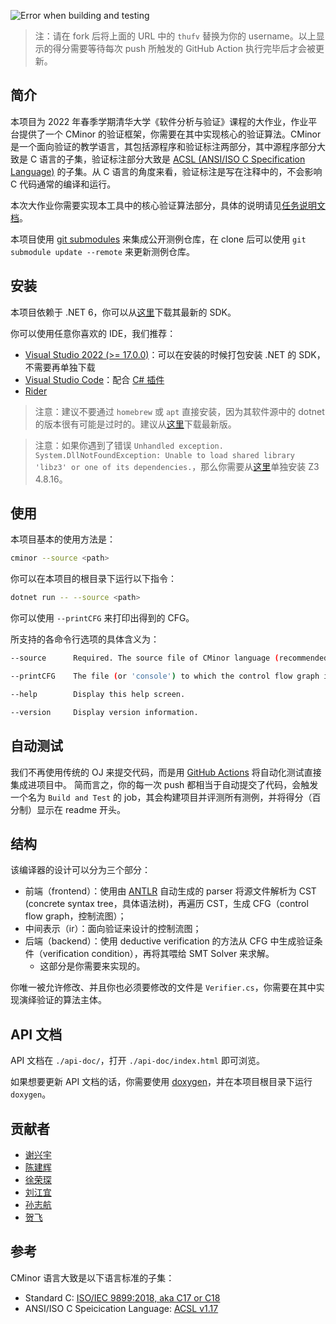 ![Error when building and testing](https://byob.yarr.is/thufv/CMinor/score)

> 注：请在 fork 后将上面的 URL 中的 `thufv` 替换为你的 username。以上显示的得分需要等待每次 push 所触发的 GitHub Action 执行完毕后才会被更新。

## 简介

本项目为 2022 年春季学期清华大学《软件分析与验证》课程的大作业，作业平台提供了一个 CMinor 的验证框架，你需要在其中实现核心的验证算法。CMinor 是一个面向验证的教学语言，其包括源程序和验证标注两部分，其中源程序部分大致是 C 语言的子集，验证标注部分大致是 [ACSL (ANSI/ISO C Specification Language)](https://frama-c.com/html/acsl.html) 的子集。从 C 语言的角度来看，验证标注是写在注释中的，不会影响 C 代码通常的编译和运行。

本次大作业你需要实现本工具中的核心验证算法部分，具体的说明请见[任务说明文档](task-doc.md)。

本项目使用 [git submodules](https://git-scm.com/book/en/v2/Git-Tools-Submodules) 来集成公开测例仓库，在 clone 后可以使用 `git submodule update --remote` 来更新测例仓库。

## 安装

本项目依赖于 .NET 6，你可以从[这里](https://dotnet.microsoft.com/download)下载其最新的 SDK。

你可以使用任意你喜欢的 IDE，我们推荐：
- [Visual Studio 2022 (>= 17.0.0)](https://visualstudio.microsoft.com/)：可以在安装的时候打包安装 .NET 的 SDK，不需要再单独下载
- [Visual Studio Code](https://code.visualstudio.com/)：配合 [C# 插件](https://marketplace.visualstudio.com/items?itemName=ms-dotnettools.csharp)
- [Rider](https://www.jetbrains.com/rider/)

> 注意：建议不要通过 `homebrew` 或 `apt` 直接安装，因为其软件源中的 dotnet 的版本很有可能是过时的。建议从[这里](https://dotnet.microsoft.com/download)下载最新版。

> 注意：如果你遇到了错误 `Unhandled exception. System.DllNotFoundException: Unable to load shared library 'libz3' or one of its dependencies.`，那么你需要从[这里](https://github.com/Z3Prover/z3/releases/tag/z3-4.8.16)单独安装 Z3 4.8.16。

## 使用

本项目基本的使用方法是：

```bash
cminor --source <path>
```

你可以在本项目的根目录下运行以下指令：

```bash
dotnet run -- --source <path>
```

你可以使用 `--printCFG` 来打印出得到的 CFG。

所支持的各命令行选项的具体含义为：

```bash
--source      Required. The source file of CMinor language (recommended with filename extension '.c').

--printCFG    The file (or 'console') to which the control flow graph is printed.

--help        Display this help screen.

--version     Display version information.
```

## 自动测试

我们不再使用传统的 OJ 来提交代码，而是用 [GitHub Actions](https://github.com/features/actions) 将自动化测试直接集成进项目中。
简而言之，你的每一次 push 都相当于自动提交了代码，会触发一个名为 `Build and Test` 的 job，其会构建项目并评测所有测例，并将得分（百分制）显示在 readme 开头。

## 结构

该编译器的设计可以分为三个部分：

 * 前端（frontend）：使用由 [ANTLR](https://www.antlr.org/) 自动生成的 parser 将源文件解析为 CST (concrete syntax tree，具体语法树)，再遍历 CST，生成 CFG（control flow graph，控制流图）；
 * 中间表示（ir）：面向验证来设计的控制流图；
 * 后端（backend）：使用 deductive verification 的方法从 CFG 中生成验证条件（verification condition），再将其喂给 SMT Solver 来求解。
   * 这部分是你需要来实现的。

你唯一被允许修改、并且你也必须要修改的文件是 `Verifier.cs`，你需要在其中实现演绎验证的算法主体。

## API 文档

API 文档在 `./api-doc/`，打开 `./api-doc/index.html` 即可浏览。

如果想要更新 API 文档的话，你需要使用 [doxygen](https://www.doxygen.nl/index.html)，并在本项目根目录下运行 `doxygen`。

## 贡献者

 * [谢兴宇](https://github.com/namasikanam)
 * [陈建辉](https://www.zhihu.com/people/yan-jing-ye-35)
 * [徐荣琛](https://xurongchen.github.io/)
 * [刘江宜](https://github.com/panda2134)
 * [孙志航](https://github.com/Misasasa)
 * [贺飞](https://feihe.github.io/)

## 参考

CMinor 语言大致是以下语言标准的子集：

- Standard C: [ISO/IEC 9899:2018, aka C17 or C18](https://web.archive.org/web/20181230041359if_/http://www.open-std.org/jtc1/sc22/wg14/www/abq/c17_updated_proposed_fdis.pdf)
- ANSI/ISO C Speicication Language: [ACSL v1.17](https://frama-c.com/download/acsl-1.17.pdf)
